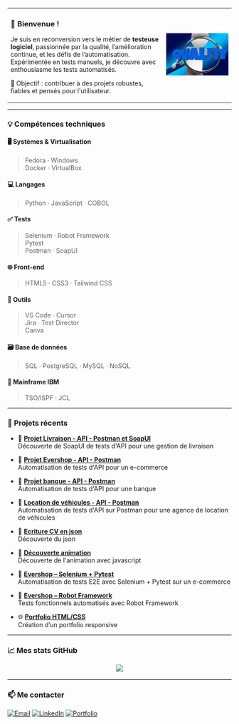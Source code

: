 <table>
<tr>
<td>

### 👋 Bienvenue !

Je suis en reconversion vers le métier de **testeuse logiciel**, passionnée par la qualité, l’amélioration continue, et les défis de l’automatisation.  
Expérimentée en tests manuels, je découvre avec enthousiasme les tests automatisés.

🎯 Objectif : contribuer à des projets robustes, fiables et pensés pour l'utilisateur.

</td>
<td>

<img src="Loupe.jpg" alt="loupe" width="500">

</td>
</tr>
</table>

---

### 💡 Compétences techniques

#### 🖥️ Systèmes & Virtualisation
> Fedora · Windows <br> Docker · VirtualBox

#### 💻 Langages
> Python · JavaScript · COBOL

#### ✅ Tests
> Selenium · Robot Framework <br> Pytest <br> Postman · SoapUI

#### 🌐 Front-end
> HTML5 · CSS3 · Tailwind CSS

#### 🧰 Outils
> VS Code · Cursor <br> Jira · Test Director <br> Canva 

#### 🗃️ Base de données
> SQL · PostgreSQL · MySQL · NoSQL

#### 🧮 Mainframe IBM
> TSO/ISPF · JCL

---

### 🧪 Projets récents

- 🔎 **[Projet Livraison - API - Postman et SoapUI](https://github.com/PeggyCM/API-SOAP-TP)**  
  Découverte de SoapUI de tests d'API pour une gestion de livraison
  
- 🔎 **[Projet Evershop - API - Postman](https://evershop.io/docs/api/overview)**  
  Automatisation de tests d'API pour un e-commerce

- 🔎 **[Projet banque - API - Postman](https://github.com/PeggyCM/Projet-de-Test-SQL-API)**  
  Automatisation de tests d'API pour une banque

- 🔎 **[Location de véhicules - API - Postman](https://github.com/PeggyCM/API-pour-la-Gestion-de-Location-de-V-hicules)**  
  Automatisation de tests d'API sur Postman pour une agence de location de véhicules

- 🧪 **[Ecriture CV en json](https://github.com/PeggyCM/CV-API)**  
  Découverte du json

- 🧪 **[Découverte animation](https://github.com/PeggyCM/site_anime)**  
  Découverte de l'animation avec javascript

- 🔎 **[Evershop – Selenium + Pytest](https://github.com/PeggyCM/evershop-selenium)**  
  Automatisation de tests E2E avec Selenium + Pytest sur un e-commerce

- 🔎 **[Evershop – Robot Framework](https://github.com/PeggyCM/evershop-RFW)**  
  Tests fonctionnels automatisés avec Robot Framework

- 🌐 **[Portfolio HTML/CSS](https://peggycm.github.io/Portefolio/)**  
  Création d’un portfolio responsive

---

### 📈 Mes stats GitHub

<p align="center">
  <img src="https://github-readme-stats.vercel.app/api?username=PeggyCM&show_icons=true&hide_title=true&hide=prs&count_private=true&theme=radical" />
</p>

---

### 📫 Me contacter

[![Email](https://img.shields.io/badge/-Email-D14836?style=flat-square&logo=gmail&logoColor=white)](mailto:pcombeaumansour@gmail.com)
[![LinkedIn](https://img.shields.io/badge/-LinkedIn-0A66C2?logo=linkedin&logoColor=white&style=flat-square)](https://www.linkedin.com/in/peggy-combeau-mansour)
[![Portfolio](https://img.shields.io/badge/-Portfolio-000?style=flat-square&logo=internet-explorer&logoColor=white)](https://peggycm.github.io/Portefolio/)
